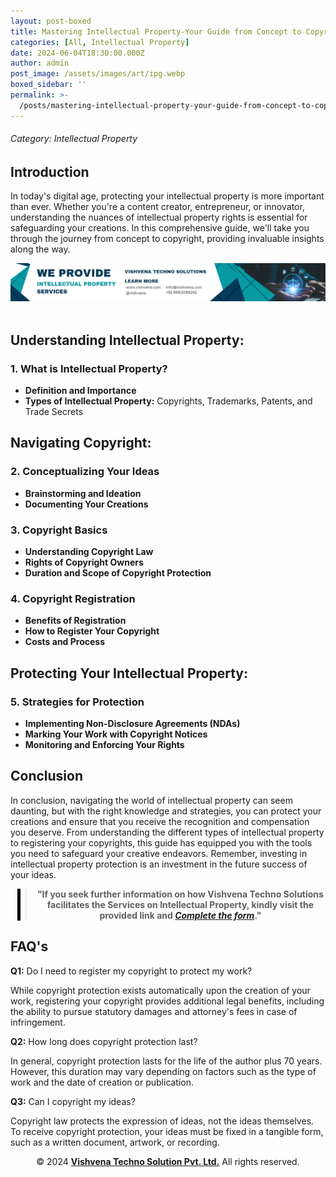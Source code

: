```yaml
---
layout: post-boxed
title: Mastering Intellectual Property-Your Guide from Concept to Copyright
categories: [All, Intellectual Property]
date: 2024-06-04T18:30:00.000Z
author: admin
post_image: /assets/images/art/ipg.webp
boxed_sidebar: ''
permalink: >-
  /posts/mastering-intellectual-property-your-guide-from-concept-to-copyright
---
```


###### Category: Intellectual Property

<html lang="en">
<head>
    <meta charset="UTF-8">
    <meta name="viewport" content="width=device-width, initial-scale=1.0">
    <meta name="description" content="Discover the ins and outs of intellectual property rights with our comprehensive guide. From conception to copyright, we've got you covered. Dive in now!">
    <title>Mastering Intellectual Property-Your Guide from Concept to Copyright</title>
</head>
<body>

<h2>Introduction</h2>
<p>In today's digital age, protecting your intellectual property is more important than ever. Whether you're a content creator, entrepreneur, or innovator, understanding the nuances of intellectual property rights is essential for safeguarding your creations. In this comprehensive guide, we'll take you through the journey from concept to copyright, providing invaluable insights along the way.</p>

<!-- Image Banner Ad -->

<a href="/contact">
<img src="/assets/images/art/ip ads a.webp" alt="inlinead" style="max-width:100%; height:auto;">
</a>
<br><br>
<article>

<h2>Understanding Intellectual Property:</h2>
<h3>1. What is Intellectual Property?</h3>

<ul>
    <li><strong>Definition and Importance</strong></li>
	<li><strong>Types of Intellectual Property:</strong> Copyrights, Trademarks, Patents, and Trade Secrets</li>
</ul>

<h2>Navigating Copyright:</h2>
<h3>2. Conceptualizing Your Ideas</h3>

<ul>
    <li><strong>Brainstorming and Ideation</strong></li>
	<li><strong>Documenting Your Creations</strong></li>
</ul>

<h3>3. Copyright Basics</h3>

<ul>
    <li><strong>Understanding Copyright Law</strong></li>
	<li><strong>Rights of Copyright Owners</strong></li>
	<li><strong>Duration and Scope of Copyright Protection</strong></li>
</ul>

<h3>4. Copyright Registration</h3>

<ul>
    <li><strong>Benefits of Registration</strong></li>
	<li><strong>How to Register Your Copyright</strong></li>
	<li><strong>Costs and Process</strong></li>
</ul>

<h2>Protecting Your Intellectual Property:</h2>
<h3>5. Strategies for Protection</h3>

<ul>
    <li><strong>Implementing Non-Disclosure Agreements (NDAs)</strong></li>
	<li><strong>Marking Your Work with Copyright Notices</strong></li>
	<li><strong>Monitoring and Enforcing Your Rights</strong></li>
</ul>

</article>

<h2>Conclusion</h2>
<p>In conclusion, navigating the world of intellectual property can seem daunting, but with the right knowledge and strategies, you can protect your creations and ensure that you receive the recognition and compensation you deserve. From understanding the different types of intellectual property to registering your copyrights, this guide has equipped you with the tools you need to safeguard your creative endeavors. Remember, investing in intellectual property protection is an investment in the future success of your ideas.</p>

<!-- Quote Ad with link -->

<center>
<blockquote style="position:relative;">
<p><b style="font-size:1em;">"If you seek further information on how Vishvena Techno Solutions facilitates the Services on Intellectual Property, kindly visit the provided link and <a href="/contact"><i>Complete the form</i></a>."</b></p>
<div style="position:absolute; top:0; bottom:0; left:-15px; border-left:5px solid black;"></div>
</blockquote>
</center>

<h2>FAQ's</h2>
<p><strong>Q1:</strong> Do I need to register my copyright to protect my work?</p>
<p>While copyright protection exists automatically upon the creation of your work, registering your copyright provides additional legal benefits, including the ability to pursue statutory damages and attorney's fees in case of infringement.</p>

<p><strong>Q2:</strong>  How long does copyright protection last?</p>
<p>In general, copyright protection lasts for the life of the author plus 70 years. However, this duration may vary depending on factors such as the type of work and the date of creation or publication.</p>

<p><strong>Q3:</strong> Can I copyright my ideas?</p>
<p>Copyright law protects the expression of ideas, not the ideas themselves. To receive copyright protection, your ideas must be fixed in a tangible form, such as a written document, artwork, or recording.</p>

<footer>
    <center>
    <p>&copy; 2024 <a href="https://vishvena.com"><b>Vishvena Techno Solution Pvt. Ltd.</b></a> All rights reserved.</p>
    </center>
</footer>
</body>
</html>
